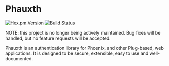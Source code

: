 # Phauxth

[![Hex.pm Version](http://img.shields.io/hexpm/v/phauxth.svg)](https://hex.pm/packages/phauxth)
[![Build Status](https://travis-ci.com/riverrun/phauxth.svg?branch=master)](https://travis-ci.com/riverrun/phauxth)

NOTE: this project is no longer being actively maintained.
Bug fixes will be handled, but no feature requests will be accepted.

Phauxth is an authentication library for Phoenix, and other Plug-based,
web applications. It is designed to be secure, extensible, easy to use
and well-documented.
